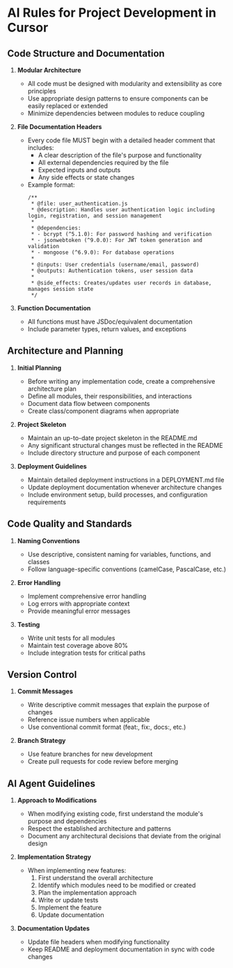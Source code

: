 # AI Rules for Project Development in Cursor

## Code Structure and Documentation

1. **Modular Architecture**
   - All code must be designed with modularity and extensibility as core principles
   - Use appropriate design patterns to ensure components can be easily replaced or extended
   - Minimize dependencies between modules to reduce coupling

2. **File Documentation Headers**
   - Every code file MUST begin with a detailed header comment that includes:
     - A clear description of the file's purpose and functionality
     - All external dependencies required by the file
     - Expected inputs and outputs
     - Any side effects or state changes
   - Example format:
     ```
     /**
      * @file: user_authentication.js
      * @description: Handles user authentication logic including login, registration, and session management
      * 
      * @dependencies:
      * - bcrypt (^5.1.0): For password hashing and verification
      * - jsonwebtoken (^9.0.0): For JWT token generation and validation
      * - mongoose (^6.9.0): For database operations
      * 
      * @inputs: User credentials (username/email, password)
      * @outputs: Authentication tokens, user session data
      * 
      * @side_effects: Creates/updates user records in database, manages session state
      */
     ```

3. **Function Documentation**
   - All functions must have JSDoc/equivalent documentation
   - Include parameter types, return values, and exceptions

## Architecture and Planning

1. **Initial Planning**
   - Before writing any implementation code, create a comprehensive architecture plan
   - Define all modules, their responsibilities, and interactions
   - Document data flow between components
   - Create class/component diagrams when appropriate

2. **Project Skeleton**
   - Maintain an up-to-date project skeleton in the README.md
   - Any significant structural changes must be reflected in the README
   - Include directory structure and purpose of each component

3. **Deployment Guidelines**
   - Maintain detailed deployment instructions in a DEPLOYMENT.md file
   - Update deployment documentation whenever architecture changes
   - Include environment setup, build processes, and configuration requirements

## Code Quality and Standards

1. **Naming Conventions**
   - Use descriptive, consistent naming for variables, functions, and classes
   - Follow language-specific conventions (camelCase, PascalCase, etc.)

2. **Error Handling**
   - Implement comprehensive error handling
   - Log errors with appropriate context
   - Provide meaningful error messages

3. **Testing**
   - Write unit tests for all modules
   - Maintain test coverage above 80%
   - Include integration tests for critical paths

## Version Control

1. **Commit Messages**
   - Write descriptive commit messages that explain the purpose of changes
   - Reference issue numbers when applicable
   - Use conventional commit format (feat:, fix:, docs:, etc.)

2. **Branch Strategy**
   - Use feature branches for new development
   - Create pull requests for code review before merging

## AI Agent Guidelines

1. **Approach to Modifications**
   - When modifying existing code, first understand the module's purpose and dependencies
   - Respect the established architecture and patterns
   - Document any architectural decisions that deviate from the original design

2. **Implementation Strategy**
   - When implementing new features:
     1. First understand the overall architecture
     2. Identify which modules need to be modified or created
     3. Plan the implementation approach
     4. Write or update tests
     5. Implement the feature
     6. Update documentation

3. **Documentation Updates**
   - Update file headers when modifying functionality
   - Keep README and deployment documentation in sync with code changes 